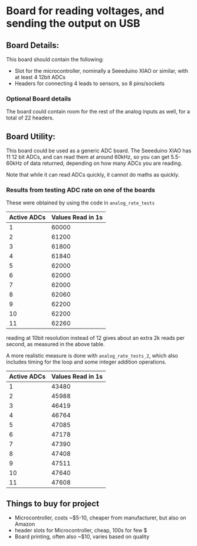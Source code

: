 # Board for reading voltages, and sending the output on USB

## Board Details:

This board should contain the following:
-  Slot for the microcontroller, nominally a Seeeduino XIAO or similar, with at least 4 12bit ADCs
-  Headers for connecting 4 leads to sensors, so 8 pins/sockets

### Optional Board details

The board could contain room for the rest of the analog inputs as well, for a total of 22 headers.

## Board Utility:

This board could be used as a generic ADC board. The Seeeduino XIAO has 11 12 bit ADCs, and can read them at around 60kHz, so you can get 5.5-60kHz of data returned, depending on how many ADCs you are reading.

Note that while it can read ADCs quickly, it cannot do maths as quickly.

### Results from testing ADC rate on one of the boards

These were obtained by using the code in `analog_rate_tests`

Active ADCs | Values Read in 1s
   ---      |     ---
    1       |    60000
    2       |    61200
    3       |    61800
    4       |    61840
    5       |    62000
    6       |    62000
    7       |    62000
    8       |    62060
    9       |    62200
    10      |    62200
    11      |    62260

reading at 10bit resolution instead of 12 gives about an extra 2k reads per second, as measured in the above table.

A more realistic measure is done with `analog_rate_tests_2`, which also includes timing for the loop and some integer addition operations.

Active ADCs | Values Read in 1s
   ---      |     ---
    1       |    43480
    2       |    45988
    3       |    46419
    4       |    46764
    5       |    47085
    6       |    47178
    7       |    47390
    8       |    47408
    9       |    47511
    10      |    47640
    11      |    47608

## Things to buy for project

-  Microcontroller, costs ~$5-10, cheaper from manufacturer, but also on Amazon
-  header slots for Microcontroller, cheap, 100s for few $
-  Board printing, often also ~$10, varies based on quality